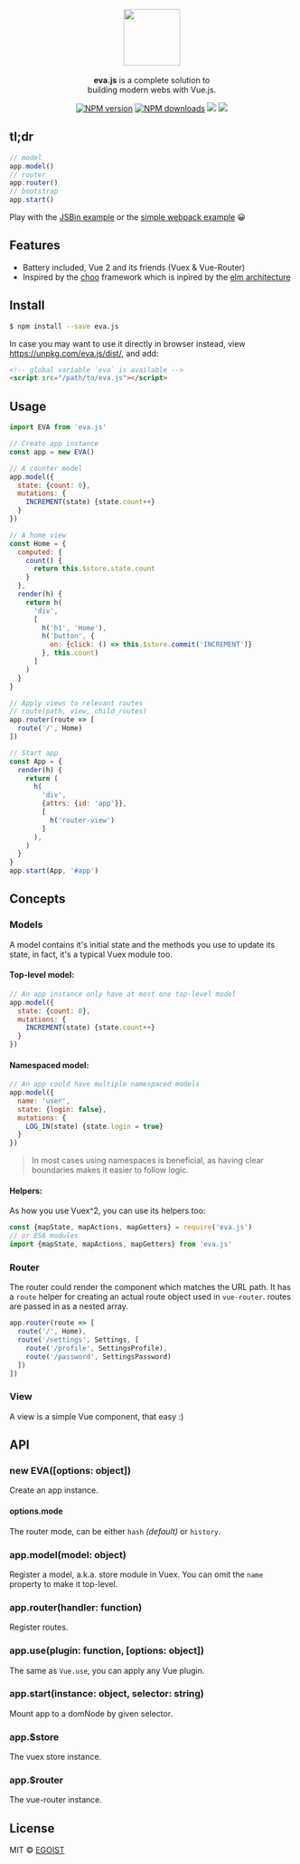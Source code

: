 <p align="center">
  <img src="./media/evajs.png" width="100" /><br>
  <br><strong>eva.js</strong> is a complete solution to <br>building modern webs with Vue.js.
</p>

<p align="center">
  <a href="https://npmjs.com/package/eva.js"><img src="https://img.shields.io/npm/v/eva.js.svg?style=flat-square" alt="NPM version"></a>
  <a href="https://npmjs.com/package/eva.js"><img src="https://img.shields.io/npm/dm/eva.js.svg?style=flat-square" alt="NPM downloads"></a>
  <a href="https://circleci.com/gh/egoist/eva.js/tree/master"><img src="https://img.shields.io/circleci/project/egoist/eva.js/master.svg?style=flat-square"></a>
  <img src="https://img.shields.io/badge/stability-beta-yellow.svg?style=flat-square">
</p>

## tl;dr

```js
// model
app.model()
// router
app.router()
// bootstrap
app.start()
```

Play with the [JSBin example](http://jsbin.com/laqopo/edit?js,output) or the [simple webpack example](https://github.com/egoist/eva-webpack-simple) 😀

## Features

- Battery included, Vue 2 and its friends (Vuex & Vue-Router)
- Inspired by the [choo](https://github.com/yoshuawuyts/choo) framework which is inpired by the [elm architecture](https://guide.elm-lang.org/architecture/)

## Install

```bash
$ npm install --save eva.js
```

In case you may want to use it directly in browser instead, view https://unpkg.com/eva.js/dist/, and add:

```html
<!-- global variable `eva` is available -->
<script src="/path/to/eva.js"></script>
```

## Usage

```js
import EVA from 'eva.js'

// Create app instance
const app = new EVA()

// A counter model
app.model({
  state: {count: 0},
  mutations: {
    INCREMENT(state) {state.count++}
  }
})

// A home view
const Home = {
  computed: {
    count() {
      return this.$store.state.count
    }
  },
  render(h) {
    return h(
      'div',
      [
        h('h1', 'Home'),
        h('button', {
          on: {click: () => this.$store.commit('INCREMENT')}
        }, this.count)
      ]
    )
  }
}

// Apply views to relevant routes
// route(path, view, child_routes)
app.router(route => [
  route('/', Home)
])

// Start app
const App = {
  render(h) {
    return (
      h(
        'div',
        {attrs: {id: 'app'}},
        [
          h('router-view')
        ]
      ),
    )
  }
}
app.start(App, '#app')
```

## Concepts

### Models

A model contains it's initial state and the methods you use to update its state, in fact, it's a typical Vuex module too.

#### Top-level model:

```js
// An app instance only have at most one top-level model
app.model({
  state: {count: 0},
  mutations: {
    INCREMENT(state) {state.count++}
  }
})
```

#### Namespaced model:

```js
// An app could have multiple namespaced models
app.model({
  name: 'user',
  state: {login: false},
  mutations: {
    LOG_IN(state) {state.login = true}
  }
})
```

> In most cases using namespaces is beneficial, as having clear boundaries makes it easier to follow logic.

#### Helpers:

As how you use Vuex^2, you can use its helpers too:

```js
const {mapState, mapActions, mapGetters} = require('eva.js')
// or ES6 modules
import {mapState, mapActions, mapGetters} from 'eva.js'
```

### Router

The router could render the component which matches the URL path. It has a `route` helper for creating an actual route object used in `vue-router`. routes are passed in as a nested array.

```js
app.router(route => [
  route('/', Home),
  route('/settings', Settings, [
    route('/profile', SettingsProfile),
    route('/password', SettingsPassword)
  ])
])
```

### View

A view is a simple Vue component, that easy :)

## API

### new EVA([options: object])

Create an app instance.

#### options.mode

The router mode, can be either `hash` *(default)* or `history`.

### app.model(model: object)

Register a model, a.k.a. store module in Vuex. You can omit the `name` property to make it top-level.

### app.router(handler: function)

Register routes.

### app.use(plugin: function, [options: object])

The same as `Vue.use`, you can apply any Vue plugin.

### app.start(instance: object, selector: string)

Mount app to a domNode by given selector.

### app.$store

The vuex store instance.

### app.$router

The vue-router instance.

## License

MIT &copy; [EGOIST](https://github.com/egoist)
